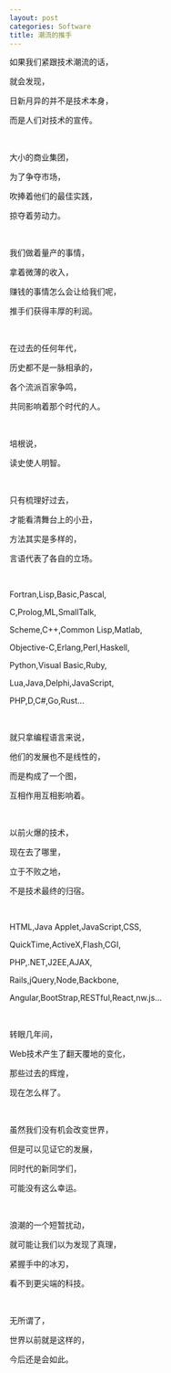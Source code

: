 ```yaml
---
layout: post
categories: Software
title: 潮流的推手
---
```


如果我们紧跟技术潮流的话，

就会发现，

日新月异的并不是技术本身，

而是人们对技术的宣传。

<br/>

大小的商业集团，

为了争夺市场，

吹捧着他们的最佳实践，

掠夺着劳动力。

<br/>

我们做着量产的事情，

拿着微薄的收入，

赚钱的事情怎么会让给我们呢，

推手们获得丰厚的利润。

<br/>

在过去的任何年代，

历史都不是一脉相承的，

各个流派百家争鸣，

共同影响着那个时代的人。

<br/>

培根说，

读史使人明智。

<br/>

只有梳理好过去，

才能看清舞台上的小丑，

方法其实是多样的，

言语代表了各自的立场。

<br/>

Fortran,Lisp,Basic,Pascal,

C,Prolog,ML,SmallTalk,

Scheme,C++,Common Lisp,Matlab,

Objective-C,Erlang,Perl,Haskell,

Python,Visual Basic,Ruby,

Lua,Java,Delphi,JavaScript,

PHP,D,C#,Go,Rust...

<br/>

就只拿编程语言来说，

他们的发展也不是线性的，

而是构成了一个图，

互相作用互相影响着。

<br/>

以前火爆的技术，

现在去了哪里，

立于不败之地，

不是技术最终的归宿。

<br/>

HTML,Java Applet,JavaScript,CSS,

QuickTime,ActiveX,Flash,CGI,

PHP,.NET,J2EE,AJAX,

Rails,jQuery,Node,Backbone,

Angular,BootStrap,RESTful,React,nw.js...

<br/>

转眼几年间，

Web技术产生了翻天覆地的变化，

那些过去的辉煌，

现在怎么样了。

<br/>

虽然我们没有机会改变世界，

但是可以见证它的发展，

同时代的新同学们，

可能没有这么幸运。

<br/>

浪潮的一个短暂扰动，

就可能让我们以为发现了真理，

紧握手中的冰刃，

看不到更尖端的科技。

<br/>

无所谓了，

世界以前就是这样的，

今后还是会如此。









